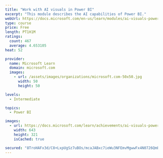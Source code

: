 ```yaml
---
title: "Work with AI visuals in Power BI"
excerpt: "This module describes the AI capabilities of Power BI."
webUrl: https://docs.microsoft.com/en-us/learn/modules/ai-visuals-power-bi/
type: course
price: Free
length: PT1H1M
ratings:
  count: 467
  average: 4.653105
heat: 52

provider:
  name: Microsoft Learn
  domain: microsoft.com
  images:
    - url: /assets/images/organizations/microsoft.com-50x50.jpg
      width: 50
      height: 50

levels:
  - Intermediate

topics:
  - Power BI

images:
  - url: https://docs.microsoft.com/learn/achievements/ai-visuals-power-bi-social.png
    width: 643
    height: 321
    isCached: true

secured: "8TroHAFx3d/C8+LxpUgSz7uBOs/mcaJABxc7ieWu3NFEmvMgwwFx4N0726QmEGwoBLIC4KM9sj1cQZB+TCt56jK4SsDl3K+/39GK0uaWjQtOIZ2EalMbLIh2cwk8C8yig64Ksv7Wiiu0XoaZTobgAfuzX1nfFqj0IreQAMYudSX2+sd9rDBwixRORIvadsn8oUGSEl6D4pxspKES0cbNPGx/sM7x6qgvD1c1UeH2+uq/L0QxHwiO9Ubz3UXCfsQhcj2XEndNOHuMw1m1lm8yKip4y+ssbx0/erFOCxzLvMUSABfJnGX/nFy335bGtwItmJIFG6y+G1ZypDnpEspQNwZpejmacqjmaSllF85pTvUWYcy+YpxYWsw5klzb404VC1MKCR2Gfh+LfICPB5rqcQzh/0wa1DgFtCGdWEHtBs8=;cepCQ2Ctc/O803eVRTlwOA=="
---
```


